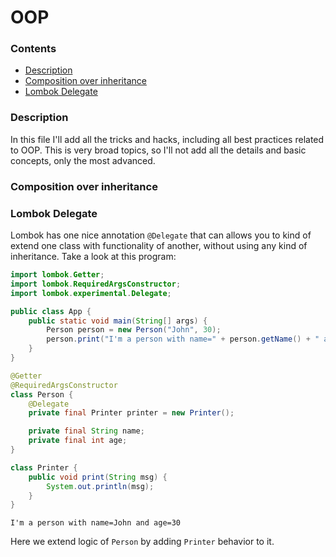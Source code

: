 # OOP

### Contents
* [Description](#description)
* [Composition over inheritance](#composition-over-inheritance)
* [Lombok Delegate](#lombok-delegate)

### Description
In this file I'll add all the tricks and hacks, including all best practices related to OOP. This is very broad topics, so I'll not add all the details and basic concepts, only the most advanced.

### Composition over inheritance

### Lombok Delegate
Lombok has one nice annotation `@Delegate` that can allows you to kind of extend one class with functionality of another, without using any kind of inheritance. Take a look at this program:
```java
import lombok.Getter;
import lombok.RequiredArgsConstructor;
import lombok.experimental.Delegate;

public class App {
    public static void main(String[] args) {
        Person person = new Person("John", 30);
        person.print("I'm a person with name=" + person.getName() + " and age=" + person.getAge());
    }
}

@Getter
@RequiredArgsConstructor
class Person {
    @Delegate
    private final Printer printer = new Printer();

    private final String name;
    private final int age;
}

class Printer {
    public void print(String msg) {
        System.out.println(msg);
    }
}
```
```
I'm a person with name=John and age=30
```
Here we extend logic of `Person` by adding `Printer` behavior to it.